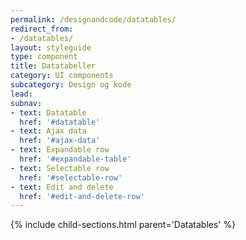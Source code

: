 ```yaml
---
permalink: /designandcode/datatables/
redirect_from:
- /datatables/
layout: styleguide
type: component
title: Datatabeller
category: UI components
subcategory: Design og kode
lead:
subnav:
- text: Datatable
  href: '#datatable'
- text: Ajax data
  href: '#ajax-data'
- text: Expandable row
  href: '#expandable-table'
- text: Selectable row
  href: '#selectable-row'
- text: Edit and delete
  href: '#edit-and-delete-row'
---
```


{% include child-sections.html parent='Datatables' %}